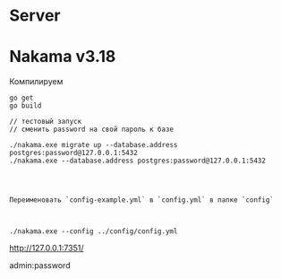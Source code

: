 # Server

# Nakama v3.18

Компилируем

```
go get
go build

// тестовый запуск
// сменить password на свой пароль к базе

./nakama.exe migrate up --database.address postgres:password@127.0.0.1:5432
./nakama.exe --database.address postgres:password@127.0.0.1:5432 




Переименовать `config-example.yml` в `config.yml` в папке `config`



./nakama.exe --config ../config/config.yml

```
http://127.0.0.1:7351/

admin:password